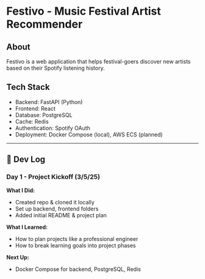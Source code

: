 # Festivo - Music Festival Artist Recommender

## About
Festivo is a web application that helps festival-goers discover new artists based on their Spotify listening history.

## Tech Stack
- Backend: FastAPI (Python)
- Frontend: React
- Database: PostgreSQL
- Cache: Redis
- Authentication: Spotify OAuth
- Deployment: Docker Compose (local), AWS ECS (planned)

---

## 📝 Dev Log

### Day 1 - Project Kickoff (3/5/25)
**What I Did:**
- Created repo & cloned it locally
- Set up backend, frontend folders
- Added initial README & project plan

**What I Learned:**
- How to plan projects like a professional engineer
- How to break learning goals into project phases

**Next Up:**
- Docker Compose for backend, PostgreSQL, Redis
